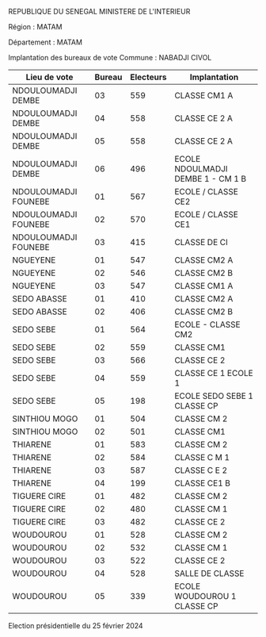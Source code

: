REPUBLIQUE DU SENEGAL MINISTERE DE L'INTERIEUR

Région : MATAM

Département : MATAM

Implantation des bureaux de vote Commune : NABADJI CIVOL

| Lieu de vote | Bureau | Electeurs | Implantation |
| - | - | - | - |
| NDOULOUMADJI DEMBE | 03 | 559 | CLASSE CM1 A |
| NDOULOUMADJI DEMBE | 04 | 558 | CLASSE CE 2 A |
| NDOULOUMADJI DEMBE | 05 | 558 | CLASSE CE 2 A |
| NDOULOUMADJI DEMBE | 06 | 496 | ECOLE NDOULMADJI DEMBE 1 - CM 1 B |
| NDOULOUMADJI FOUNEBE | 01 | 567 | ECOLE / CLASSE CE2 |
| NDOULOUMADJI FOUNEBE | 02 | 570 | ECOLE / CLASSE CE1 |
| NDOULOUMADJI FOUNEBE | 03 | 415 | CLASSE DE CI |
| NGUEYENE | 01 | 547 | CLASSE CM2 A |
| NGUEYENE | 02 | 546 | CLASSE CM2 B |
| NGUEYENE | 03 | 547 | CLASSE CM1 A |
| SEDO ABASSE | 01 | 410 | CLASSE CM2 A |
| SEDO ABASSE | 02 | 406 | CLASSE CM2 B |
| SEDO SEBE | 01 | 564 | ECOLE - CLASSE CM2 |
| SEDO SEBE | 02 | 559 | CLASSE CM1 |
| SEDO SEBE | 03 | 566 | CLASSE CE 2 |
| SEDO SEBE | 04 | 559 | CLASSE CE 1 ECOLE 1 |
| SEDO SEBE | 05 | 198 | ECOLE SEDO SEBE 1 CLASSE CP |
| SINTHIOU MOGO | 01 | 504 | CLASSE CM 2 |
| SINTHIOU MOGO | 02 | 501 | CLASSE CM1 |
| THIARENE | 01 | 583 | CLASSE CM 2 |
| THIARENE | 02 | 584 | CLASSE C M 1 |
| THIARENE | 03 | 587 | CLASSE C E 2 |
| THIARENE | 04 | 199 | CLASSE CE1 B |
| TIGUERE CIRE | 01 | 482 | CLASSE CM 2 |
| TIGUERE CIRE | 02 | 480 | CLASSE CM 1 |
| TIGUERE CIRE | 03 | 482 | CLASSE CE 2 |
| WOUDOUROU | 01 | 528 | CLASSE CM 2 |
| WOUDOUROU | 02 | 532 | CLASSE CM 1 |
| WOUDOUROU | 03 | 522 | CLASSE CE 2 |
| WOUDOUROU | 04 | 528 | SALLE DE CLASSE |
| WOUDOUROU | 05 | 339 | ECOLE WOUDOUROU 1 CLASSE CP |

<!-- PageNumber="8/14" -->

Election présidentielle du 25 février 2024
